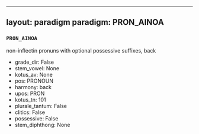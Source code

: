
---
layout: paradigm
paradigm: PRON_AINOA
---
### ` PRON_AINOA `

non-inflectin pronuns with optional possessive suffixes, back
* grade_dir: False
* stem_vowel: None
* kotus_av: None
* pos: PRONOUN
* harmony: back
* upos: PRON
* kotus_tn: 101
* plurale_tantum: False
* clitics: False
* possessive: False
* stem_diphthong: None

